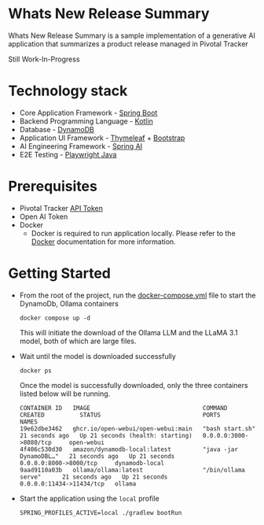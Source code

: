 # Whats New Release Summary
Whats New Release Summary is a sample implementation of a generative AI application that summarizes a product release managed in Pivotal Tracker

Still Work-In-Progress

# Technology stack
- Core Application Framework - [Spring Boot](https://spring.io/projects/spring-boot)
- Backend Programming Language - [Kotlin](https://kotlinlang.org/)
- Database - [DynamoDB](https://aws.amazon.com/dynamodb/)
- Application UI Framework - [Thymeleaf](https://www.thymeleaf.org/) + [Bootstrap](https://getbootstrap.com/)
- AI Engineering Framework - [Spring AI](https://spring.io/projects/spring-ai)
- E2E Testing - [Playwright Java](https://playwright.dev/java/docs/intro)

# Prerequisites

- Pivotal Tracker [API Token](https://www.pivotaltracker.com/help/articles/api_token/)
- Open AI Token
- Docker
  - Docker is required to run application locally. Please refer to the [Docker](https://docs.docker.com/engine/install/) documentation for more information.

# Getting Started

- From the root of the project, run the [docker-compose.yml](compose.yml) file to start the DynamoDb, Ollama containers

  ```shell
  docker compose up -d
  ```
  This will initiate the download of the Ollama LLM and the LLaMA 3.1 model, both of which are large files.


- Wait until the model is downloaded successfully
  ```shell
  docker ps
  ```
  Once the model is successfully downloaded, only the three containers listed below will be running. 
  ```text
  CONTAINER ID   IMAGE                                COMMAND                  CREATED          STATUS                             PORTS                      NAMES
  19e62dbe3462   ghcr.io/open-webui/open-webui:main   "bash start.sh"          21 seconds ago   Up 21 seconds (health: starting)   0.0.0.0:3000->8080/tcp     open-webui
  4f406c530d30   amazon/dynamodb-local:latest         "java -jar DynamoDBL…"   21 seconds ago   Up 21 seconds                      0.0.0.0:8000->8000/tcp     dynamodb-local
  9aad9110a03b   ollama/ollama:latest                 "/bin/ollama serve"      21 seconds ago   Up 21 seconds                      0.0.0.0:11434->11434/tcp   ollama
  ```

- Start the application using the `local` profile

  ```shell
  SPRING_PROFILES_ACTIVE=local ./gradlew bootRun
  ```
